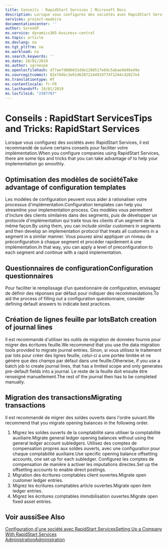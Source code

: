 ```yaml
---
title: Conseils - RapidStart Services | Microsoft Docs
description: Lorsque vous configurez des sociétés avec RapidStart Services, il est recommandé de suivre certains conseils pour faciliter votre implémentation.
services: project-madeira
documentationcenter: ''
author: SorenGP
ms.service: dynamics365-business-central
ms.topic: article
ms.devlang: na
ms.tgt_pltfrm: na
ms.workload: na
ms.search.keywords: ''
ms.date: 10/01/2019
ms.author: sgroespe
ms.openlocfilehash: d77aefd006031dde120851fe69c5abae9d46e49e
ms.sourcegitcommit: 02e704bc3e01d62072144919774f1244c42827e4
ms.translationtype: HT
ms.contentlocale: fr-FR
ms.lasthandoff: 10/01/2019
ms.locfileid: "2307787"
---
```

# <a name="tips-and-tricks-rapidstart-services"></a><span data-ttu-id="09e9c-103">Conseils : RapidStart Services</span><span class="sxs-lookup"><span data-stu-id="09e9c-103">Tips and Tricks: RapidStart Services</span></span>
<span data-ttu-id="09e9c-104">Lorsque vous configurez des sociétés avec RapidStart Services, il est recommandé de suivre certains conseils pour faciliter votre implémentation.</span><span class="sxs-lookup"><span data-stu-id="09e9c-104">When you configure companies using RapidStart Services, there are some tips and tricks that you can take advantage of to help your implementation go smoothly.</span></span>  

## <a name="take-advantage-of-configuration-templates"></a><span data-ttu-id="09e9c-105">Optimisation des modèles de société</span><span class="sxs-lookup"><span data-stu-id="09e9c-105">Take advantage of configuration templates</span></span>  
<span data-ttu-id="09e9c-106">Les modèles de configuration peuvent vous aider à rationaliser votre processus d’implémentation.</span><span class="sxs-lookup"><span data-stu-id="09e9c-106">Configuration templates can help you streamline your implementation process.</span></span> <span data-ttu-id="09e9c-107">Ces modèles vous permettent d'inclure des clients similaires dans des segments, puis de développer un protocole d'implémentation qui traite tous les clients d'un segment de la même façon.</span><span class="sxs-lookup"><span data-stu-id="09e9c-107">By using them, you can include similar customers in segments and then develop an implementation protocol that treats all customers in a segment in a similar manner.</span></span> <span data-ttu-id="09e9c-108">Vous pouvez ainsi appliquer un niveau de préconfiguration à chaque segment et procéder rapidement à une implémentation.</span><span class="sxs-lookup"><span data-stu-id="09e9c-108">In that way, you can apply a level of preconfiguration to each segment and continue with a rapid implementation.</span></span>  

## <a name="configuration-questionnaires"></a><span data-ttu-id="09e9c-109">Questionnaires de configuration</span><span class="sxs-lookup"><span data-stu-id="09e9c-109">Configuration questionnaires</span></span>  
<span data-ttu-id="09e9c-110">Pour faciliter le remplissage d’un questionnaire de configuration, envisagez de définir des réponses par défaut pour indiquer des recommandations.</span><span class="sxs-lookup"><span data-stu-id="09e9c-110">To aid the process of filling out a configuration questionnaire, consider defining default answers to indicate best practices.</span></span>  

## <a name="batch-creation-of-journal-lines"></a><span data-ttu-id="09e9c-111">Création de lignes feuille par lots</span><span class="sxs-lookup"><span data-stu-id="09e9c-111">Batch creation of journal lines</span></span>  
<span data-ttu-id="09e9c-112">Il est recommandé d'utiliser les outils de migration de données fournis pour migrer des écritures feuille.</span><span class="sxs-lookup"><span data-stu-id="09e9c-112">We recommend that you use the data migration tools provided to migrate journal entries.</span></span> <span data-ttu-id="09e9c-113">Sinon, si vous utilisez le traitement par lots pour créer des lignes feuille, celui-ci a une portée limitée et ne génère que des champs par défaut dans une feuille.</span><span class="sxs-lookup"><span data-stu-id="09e9c-113">Otherwise, if you use a batch job to create journal lines, that has a limited scope and only generates pre-default fields into a journal.</span></span> <span data-ttu-id="09e9c-114">Le reste de la feuille doit ensuite être renseigné manuellement.</span><span class="sxs-lookup"><span data-stu-id="09e9c-114">The rest of the journal then has to be completed manually.</span></span>  

## <a name="migrating-transactions"></a><span data-ttu-id="09e9c-115">Migration des transactions</span><span class="sxs-lookup"><span data-stu-id="09e9c-115">Migrating transactions</span></span>  
<span data-ttu-id="09e9c-116">Il est recommandé de migrer des soldes ouverts dans l'ordre suivant.</span><span class="sxs-lookup"><span data-stu-id="09e9c-116">We recommend that you migrate opening balances in the following order.</span></span>  

1.  <span data-ttu-id="09e9c-117">Migrez les soldes ouverts de la comptabilité sans utiliser la comptabilité auxiliaire.</span><span class="sxs-lookup"><span data-stu-id="09e9c-117">Migrate general ledger opening balances without using the general ledger account subledgers.</span></span> <span data-ttu-id="09e9c-118">Utilisez des comptes de compensation propres aux soldes ouverts, avec une configuration pour chaque comptabilité auxiliaire.</span><span class="sxs-lookup"><span data-stu-id="09e9c-118">Use specific opening balance offsetting accounts, one set up for each subledger.</span></span> <span data-ttu-id="09e9c-119">Configurez les comptes de compensation de manière à activer les imputations directes.</span><span class="sxs-lookup"><span data-stu-id="09e9c-119">Set up the offsetting accounts to enable direct postings.</span></span>  
2.  <span data-ttu-id="09e9c-120">Migration des écritures comptables client ouvertes.</span><span class="sxs-lookup"><span data-stu-id="09e9c-120">Migrate open customer ledger entries.</span></span>  
3.  <span data-ttu-id="09e9c-121">Migrez les écritures comptables article ouvertes.</span><span class="sxs-lookup"><span data-stu-id="09e9c-121">Migrate open item ledger entries.</span></span>  
4.  <span data-ttu-id="09e9c-122">Migrez les écritures comptables immobilisation ouvertes.</span><span class="sxs-lookup"><span data-stu-id="09e9c-122">Migrate open fixed asset entries.</span></span>  

## <a name="see-also"></a><span data-ttu-id="09e9c-123">Voir aussi</span><span class="sxs-lookup"><span data-stu-id="09e9c-123">See Also</span></span>  
[<span data-ttu-id="09e9c-124">Configuration d'une société avec RapidStart Services</span><span class="sxs-lookup"><span data-stu-id="09e9c-124">Setting Up a Company With RapidStart Services</span></span>](admin-set-up-a-company-with-rapidstart.md)  
[<span data-ttu-id="09e9c-125">Administration</span><span class="sxs-lookup"><span data-stu-id="09e9c-125">Administration</span></span>](admin-setup-and-administration.md)
